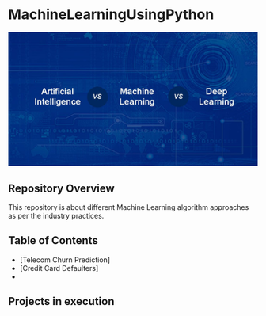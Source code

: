 # MachineLearningUsingPython
![image.png](image/DataScience.jpg)

## Repository Overview
This repository is about different Machine Learning algorithm approaches as per the industry practices.

## Table of Contents
- [Telecom Churn Prediction]
- [Credit Card Defaulters]
- 

## Projects in execution

